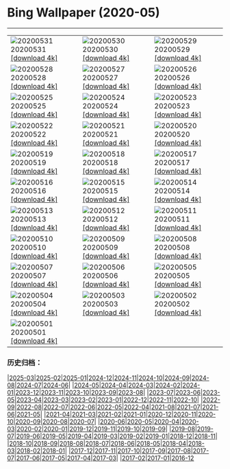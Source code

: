 # Bing Wallpaper (2020-05)
**************

<table><tr><td><img class="wallpaper" src="https://www.bing.com/th?id=OHR.GreatReefDay_ZH-CN1185297376_1920x1080.jpg" alt="20200531"> 20200531 <a href="https://www.bing.com/th?id=OHR.GreatReefDay_ZH-CN1185297376_UHD.jpg">[download 4k]</a></td><td><img class="wallpaper" src="https://www.bing.com/th?id=OHR.WolfPup_ZH-CN1074513906_1920x1080.jpg" alt="20200530"> 20200530 <a href="https://www.bing.com/th?id=OHR.WolfPup_ZH-CN1074513906_UHD.jpg">[download 4k]</a></td><td><img class="wallpaper" src="https://www.bing.com/th?id=OHR.SantaCruzRiver_ZH-CN0935957996_1920x1080.jpg" alt="20200529"> 20200529 <a href="https://www.bing.com/th?id=OHR.SantaCruzRiver_ZH-CN0935957996_UHD.jpg">[download 4k]</a></td></tr><tr><td><img class="wallpaper" src="https://www.bing.com/th?id=OHR.MarleyBeach_ZH-CN0404372814_1920x1080.jpg" alt="20200528"> 20200528 <a href="https://www.bing.com/th?id=OHR.MarleyBeach_ZH-CN0404372814_UHD.jpg">[download 4k]</a></td><td><img class="wallpaper" src="https://www.bing.com/th?id=OHR.OldManWhiskers_ZH-CN9321160932_1920x1080.jpg" alt="20200527"> 20200527 <a href="https://www.bing.com/th?id=OHR.OldManWhiskers_ZH-CN9321160932_UHD.jpg">[download 4k]</a></td><td><img class="wallpaper" src="https://www.bing.com/th?id=OHR.EvergladesShowers_ZH-CN9209435866_1920x1080.jpg" alt="20200526"> 20200526 <a href="https://www.bing.com/th?id=OHR.EvergladesShowers_ZH-CN9209435866_UHD.jpg">[download 4k]</a></td></tr><tr><td><img class="wallpaper" src="https://www.bing.com/th?id=OHR.CheetahCubs_ZH-CN8863575385_1920x1080.jpg" alt="20200525"> 20200525 <a href="https://www.bing.com/th?id=OHR.CheetahCubs_ZH-CN8863575385_UHD.jpg">[download 4k]</a></td><td><img class="wallpaper" src="https://www.bing.com/th?id=OHR.TulipFieldsDE_ZH-CN8685077552_1920x1080.jpg" alt="20200524"> 20200524 <a href="https://www.bing.com/th?id=OHR.TulipFieldsDE_ZH-CN8685077552_UHD.jpg">[download 4k]</a></td><td><img class="wallpaper" src="https://www.bing.com/th?id=OHR.GreenanMaze_ZH-CN7987019078_1920x1080.jpg" alt="20200523"> 20200523 <a href="https://www.bing.com/th?id=OHR.GreenanMaze_ZH-CN7987019078_UHD.jpg">[download 4k]</a></td></tr><tr><td><img class="wallpaper" src="https://www.bing.com/th?id=OHR.SunSalutation_ZH-CN7833986255_1920x1080.jpg" alt="20200522"> 20200522 <a href="https://www.bing.com/th?id=OHR.SunSalutation_ZH-CN7833986255_UHD.jpg">[download 4k]</a></td><td><img class="wallpaper" src="https://www.bing.com/th?id=OHR.ReichenbachFalls_ZH-CN7578535270_1920x1080.jpg" alt="20200521"> 20200521 <a href="https://www.bing.com/th?id=OHR.ReichenbachFalls_ZH-CN7578535270_UHD.jpg">[download 4k]</a></td><td><img class="wallpaper" src="https://www.bing.com/th?id=OHR.PoppyDeer_ZH-CN8317016056_1920x1080.jpg" alt="20200520"> 20200520 <a href="https://www.bing.com/th?id=OHR.PoppyDeer_ZH-CN8317016056_UHD.jpg">[download 4k]</a></td></tr><tr><td><img class="wallpaper" src="https://www.bing.com/th?id=OHR.LavenderBee_ZH-CN0499654521_1920x1080.jpg" alt="20200519"> 20200519 <a href="https://www.bing.com/th?id=OHR.LavenderBee_ZH-CN0499654521_UHD.jpg">[download 4k]</a></td><td><img class="wallpaper" src="https://www.bing.com/th?id=OHR.RoaringFork_ZH-CN0315142196_1920x1080.jpg" alt="20200518"> 20200518 <a href="https://www.bing.com/th?id=OHR.RoaringFork_ZH-CN0315142196_UHD.jpg">[download 4k]</a></td><td><img class="wallpaper" src="https://www.bing.com/th?id=OHR.ElephantHerd_ZH-CN0652209931_1920x1080.jpg" alt="20200517"> 20200517 <a href="https://www.bing.com/th?id=OHR.ElephantHerd_ZH-CN0652209931_UHD.jpg">[download 4k]</a></td></tr><tr><td><img class="wallpaper" src="https://www.bing.com/th?id=OHR.LofotenIslands_ZH-CN0114482586_1920x1080.jpg" alt="20200516"> 20200516 <a href="https://www.bing.com/th?id=OHR.LofotenIslands_ZH-CN0114482586_UHD.jpg">[download 4k]</a></td><td><img class="wallpaper" src="https://www.bing.com/th?id=OHR.LacMidi_ZH-CN9682566554_1920x1080.jpg" alt="20200515"> 20200515 <a href="https://www.bing.com/th?id=OHR.LacMidi_ZH-CN9682566554_UHD.jpg">[download 4k]</a></td><td><img class="wallpaper" src="https://www.bing.com/th?id=OHR.NorthRimOpens_ZH-CN9513300299_1920x1080.jpg" alt="20200514"> 20200514 <a href="https://www.bing.com/th?id=OHR.NorthRimOpens_ZH-CN9513300299_UHD.jpg">[download 4k]</a></td></tr><tr><td><img class="wallpaper" src="https://www.bing.com/th?id=OHR.BaliRiceHarvest_ZH-CN9267319542_1920x1080.jpg" alt="20200513"> 20200513 <a href="https://www.bing.com/th?id=OHR.BaliRiceHarvest_ZH-CN9267319542_UHD.jpg">[download 4k]</a></td><td><img class="wallpaper" src="https://www.bing.com/th?id=OHR.MooseWatching_ZH-CN9115714564_1920x1080.jpg" alt="20200512"> 20200512 <a href="https://www.bing.com/th?id=OHR.MooseWatching_ZH-CN9115714564_UHD.jpg">[download 4k]</a></td><td><img class="wallpaper" src="https://www.bing.com/th?id=OHR.SeagullsChat_ZH-CN8973709588_1920x1080.jpg" alt="20200511"> 20200511 <a href="https://www.bing.com/th?id=OHR.SeagullsChat_ZH-CN8973709588_UHD.jpg">[download 4k]</a></td></tr><tr><td><img class="wallpaper" src="https://www.bing.com/th?id=OHR.OldPatriarchTree_ZH-CN8818146190_1920x1080.jpg" alt="20200510"> 20200510 <a href="https://www.bing.com/th?id=OHR.OldPatriarchTree_ZH-CN8818146190_UHD.jpg">[download 4k]</a></td><td><img class="wallpaper" src="https://www.bing.com/th?id=OHR.ZebraMom_ZH-CN8693599520_1920x1080.jpg" alt="20200509"> 20200509 <a href="https://www.bing.com/th?id=OHR.ZebraMom_ZH-CN8693599520_UHD.jpg">[download 4k]</a></td><td><img class="wallpaper" src="https://www.bing.com/th?id=OHR.BarnOwlMigration_ZH-CN8579914070_1920x1080.jpg" alt="20200508"> 20200508 <a href="https://www.bing.com/th?id=OHR.BarnOwlMigration_ZH-CN8579914070_UHD.jpg">[download 4k]</a></td></tr><tr><td><img class="wallpaper" src="https://www.bing.com/th?id=OHR.AdelaideVineyard_ZH-CN8408417885_1920x1080.jpg" alt="20200507"> 20200507 <a href="https://www.bing.com/th?id=OHR.AdelaideVineyard_ZH-CN8408417885_UHD.jpg">[download 4k]</a></td><td><img class="wallpaper" src="https://www.bing.com/th?id=OHR.WildflowerWeek_ZH-CN4593499387_1920x1080.jpg" alt="20200506"> 20200506 <a href="https://www.bing.com/th?id=OHR.WildflowerWeek_ZH-CN4593499387_UHD.jpg">[download 4k]</a></td><td><img class="wallpaper" src="https://www.bing.com/th?id=OHR.SiegeofCusco_ZH-CN9108219313_1920x1080.jpg" alt="20200505"> 20200505 <a href="https://www.bing.com/th?id=OHR.SiegeofCusco_ZH-CN9108219313_UHD.jpg">[download 4k]</a></td></tr><tr><td><img class="wallpaper" src="https://www.bing.com/th?id=OHR.CordovanCourts_ZH-CN8989880218_1920x1080.jpg" alt="20200504"> 20200504 <a href="https://www.bing.com/th?id=OHR.CordovanCourts_ZH-CN8989880218_UHD.jpg">[download 4k]</a></td><td><img class="wallpaper" src="https://www.bing.com/th?id=OHR.LastJedi_ZH-CN8789881870_1920x1080.jpg" alt="20200503"> 20200503 <a href="https://www.bing.com/th?id=OHR.LastJedi_ZH-CN8789881870_UHD.jpg">[download 4k]</a></td><td><img class="wallpaper" src="https://www.bing.com/th?id=OHR.LaughingOwl_ZH-CN8548558025_1920x1080.jpg" alt="20200502"> 20200502 <a href="https://www.bing.com/th?id=OHR.LaughingOwl_ZH-CN8548558025_UHD.jpg">[download 4k]</a></td></tr><tr><td><img class="wallpaper" src="https://www.bing.com/th?id=OHR.KasbahRoses_ZH-CN8429310380_1920x1080.jpg" alt="20200501"> 20200501 <a href="https://www.bing.com/th?id=OHR.KasbahRoses_ZH-CN8429310380_UHD.jpg">[download 4k]</a></td><td></td><td></td></tr></table>

### 历史归档：

|[2025-03](/../2025-03/2025-03.md)|[2025-02](/../2025-02/2025-02.md)|[2025-01](/../2025-01/2025-01.md)|[2024-12](/../2024-12/2024-12.md)|[2024-11](/../2024-11/2024-11.md)|[2024-10](/../2024-10/2024-10.md)|[2024-09](/../2024-09/2024-09.md)|[2024-08](/../2024-08/2024-08.md)|[2024-07](/../2024-07/2024-07.md)|[2024-06](/../2024-06/2024-06.md)|
|[2024-05](/../2024-05/2024-05.md)|[2024-04](/../2024-04/2024-04.md)|[2024-03](/../2024-03/2024-03.md)|[2024-02](/../2024-02/2024-02.md)|[2024-01](/../2024-01/2024-01.md)|[2023-12](/../2023-12/2023-12.md)|[2023-11](/../2023-11/2023-11.md)|[2023-10](/../2023-10/2023-10.md)|[2023-09](/../2023-09/2023-09.md)|[2023-08](/../2023-08/2023-08.md)|
|[2023-07](/../2023-07/2023-07.md)|[2023-06](/../2023-06/2023-06.md)|[2023-05](/../2023-05/2023-05.md)|[2023-04](/../2023-04/2023-04.md)|[2023-03](/../2023-03/2023-03.md)|[2023-02](/../2023-02/2023-02.md)|[2023-01](/../2023-01/2023-01.md)|[2022-12](/../2022-12/2022-12.md)|[2022-11](/../2022-11/2022-11.md)|[2022-10](/../2022-10/2022-10.md)|
|[2022-09](/../2022-09/2022-09.md)|[2022-08](/../2022-08/2022-08.md)|[2022-07](/../2022-07/2022-07.md)|[2022-06](/../2022-06/2022-06.md)|[2022-05](/../2022-05/2022-05.md)|[2022-04](/../2022-04/2022-04.md)|[2021-08](/../2021-08/2021-08.md)|[2021-07](/../2021-07/2021-07.md)|[2021-06](/../2021-06/2021-06.md)|[2021-05](/../2021-05/2021-05.md)|
|[2021-04](/../2021-04/2021-04.md)|[2021-03](/../2021-03/2021-03.md)|[2021-02](/../2021-02/2021-02.md)|[2021-01](/../2021-01/2021-01.md)|[2020-12](/../2020-12/2020-12.md)|[2020-11](/../2020-11/2020-11.md)|[2020-10](/../2020-10/2020-10.md)|[2020-09](/../2020-09/2020-09.md)|[2020-08](/../2020-08/2020-08.md)|[2020-07](/../2020-07/2020-07.md)|
|[2020-06](/../2020-06/2020-06.md)|[2020-05](/2020-05.md)|[2020-04](/../2020-04/2020-04.md)|[2020-03](/../2020-03/2020-03.md)|[2020-02](/../2020-02/2020-02.md)|[2020-01](/../2020-01/2020-01.md)|[2019-12](/../2019-12/2019-12.md)|[2019-11](/../2019-11/2019-11.md)|[2019-10](/../2019-10/2019-10.md)|[2019-09](/../2019-09/2019-09.md)|
|[2019-08](/../2019-08/2019-08.md)|[2019-07](/../2019-07/2019-07.md)|[2019-06](/../2019-06/2019-06.md)|[2019-05](/../2019-05/2019-05.md)|[2019-04](/../2019-04/2019-04.md)|[2019-03](/../2019-03/2019-03.md)|[2019-02](/../2019-02/2019-02.md)|[2019-01](/../2019-01/2019-01.md)|[2018-12](/../2018-12/2018-12.md)|[2018-11](/../2018-11/2018-11.md)|
|[2018-10](/../2018-10/2018-10.md)|[2018-09](/../2018-09/2018-09.md)|[2018-08](/../2018-08/2018-08.md)|[2018-07](/../2018-07/2018-07.md)|[2018-06](/../2018-06/2018-06.md)|[2018-05](/../2018-05/2018-05.md)|[2018-04](/../2018-04/2018-04.md)|[2018-03](/../2018-03/2018-03.md)|[2018-02](/../2018-02/2018-02.md)|[2018-01](/../2018-01/2018-01.md)|
|[2017-12](/../2017-12/2017-12.md)|[2017-11](/../2017-11/2017-11.md)|[2017-10](/../2017-10/2017-10.md)|[2017-09](/../2017-09/2017-09.md)|[2017-08](/../2017-08/2017-08.md)|[2017-07](/../2017-07/2017-07.md)|[2017-06](/../2017-06/2017-06.md)|[2017-05](/../2017-05/2017-05.md)|[2017-04](/../2017-04/2017-04.md)|[2017-03](/../2017-03/2017-03.md)|
|[2017-02](/../2017-02/2017-02.md)|[2017-01](/../2017-01/2017-01.md)|[2016-12](/../2016-12/2016-12.md)
